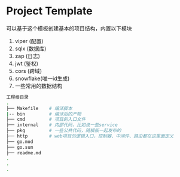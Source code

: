 # Project Template

可以基于这个模板创建基本的项目结构，内置以下模块

1. viper (配置)
2. sqlx (数据库)
3. zap (日志)
4. jwt (鉴权)
5. cors (跨域)
6. snowflake(唯一id生成)
7. 一些常用的数据结构


```sh
工程根目录
.
├── Makefile    # 编译脚本
|-- bin         # 编译后的产物
├── cmd         # 项目的入口文件
├── internal    # 内部代码，比如说一些service
├── pkg         # 一些公共代码，随模板一起发布的
├── http        # web项目的逻辑入口，控制器、中间件、路由都在这里面定义
├── go.mod
├── go.sum
├── readme.md
.
.
.
```